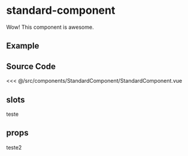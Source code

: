 # standard-component

Wow! This component is awesome.

## Example

<Demo componentName="standard-component" />

## Source Code

<SourceCode>
<<< @/src/components/StandardComponent/StandardComponent.vue
</SourceCode>

## slots

teste

## props

teste2
